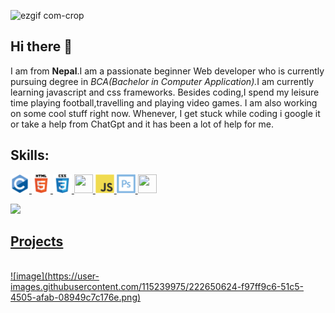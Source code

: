 ![ezgif com-crop](https://user-images.githubusercontent.com/115239975/222319948-16b075b9-969d-428d-b99f-07769cf1709c.gif)
<h2 >Hi there 👋</h2>
<p>I am from <b>Nepal</b>.I am a passionate beginner Web developer who is currently pursuing degree in <i>BCA(Bachelor in Computer Application).</i>I am currently learning javascript and css frameworks. Besides coding,I spend my leisure time playing football,travelling and playing video games. I am also working on some cool stuff right now. Whenever, I get stuck while coding i google it or take a help from ChatGpt and it has been a lot of help for me.</p>
<h2>Skills:</h2>
<a href="#"><img src="https://raw.githubusercontent.com/devicons/devicon/master/icons/c/c-original.svg" height="30" width="30"</a>
<a href="#"><img src="https://raw.githubusercontent.com/devicons/devicon/master/icons/html5/html5-original-wordmark.svg" height="30" width="30"</a>
<a href="#"><img src="https://raw.githubusercontent.com/devicons/devicon/master/icons/css3/css3-original-wordmark.svg" height="30" width="30"</a>
<a href="#"><img src="https://www.vectorlogo.zone/logos/tailwindcss/tailwindcss-icon.svg" height="30" width="30"</a>
<a href="#"><img src="https://raw.githubusercontent.com/devicons/devicon/master/icons/javascript/javascript-original.svg" height="30" width="30"</a>
<a href="#"><img src="https://raw.githubusercontent.com/devicons/devicon/master/icons/photoshop/photoshop-line.svg" height="30" width="30"</a> 
<a href="#"><img src="https://download.blender.org/branding/community/blender_community_badge_white.svg" height="30" width="30"</a><br>
<p><img src="https://github-readme-stats-8qyt-git-master-ishuduwal.vercel.app/api?username=ishuduwal"></p>
<h2>Projects</h2>
<br>
<a href="https://ishuduwal.github.io/twitterclone/">![image](https://user-images.githubusercontent.com/115239975/222650624-f97ff9c6-51c5-4505-afab-08949c7c176e.png)</a>

